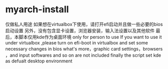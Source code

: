 # myarch-install
仅做私人用途
如果想在virtualbox下使用，请打开efi启动并且做一些必要的bios启动设置
另外，没有包含显卡设置，浏览器安装，输入法设置以及其他软件
最后，本脚本仅用kde作为桌面环境
only for person to use
If you want to use it under virtualbox ,please turn on efi-boot in virtualbox and set some necessary changes in bios
what's more，graphic card settings，browsers ，and input softwares and so on are not included
finally the script set kde as defualt desktop environment
